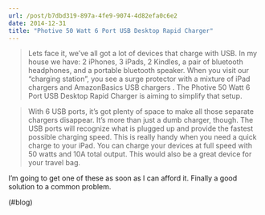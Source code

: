 ```yaml
---
url: /post/b7dbd319-897a-4fe9-9074-4d82efa0c6e2
date: 2014-12-31
title: "Photive 50 Watt 6 Port USB Desktop Rapid Charger"
---
```


> Lets face it, we’ve all got a lot of devices that charge with USB. In my house we have: 2 iPhones, 3 iPads, 2 Kindles, a pair of bluetooth headphones, and a portable bluetooth speaker. When you visit our “charging station”, you see a surge protector with a mixture of iPad chargers and AmazonBasics USB chargers . The Photive 50 Watt 6 Port USB Desktop Rapid Charger is aiming to simplify that setup.

    

> With 6 USB ports, it’s got plenty of space to make all those separate chargers disappear. It’s more than just a dumb charger, though. The USB ports will recognize what is plugged up and provide the fastest possible charging speed. This is really handy when you need a quick charge to your iPad. You can charge your devices at full speed with 50 watts and 10A total output. This would also be a great device for your travel bag. 



I&#8217;m going to get one of these as soon as I can afford it. Finally a good solution to a common problem.



(#blog)